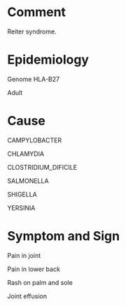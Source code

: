 # Comment

Reiter syndrome.

# Epidemiology

Genome HLA-B27

Adult

# Cause

CAMPYLOBACTER

CHLAMYDIA

CLOSTRIDIUM_DIFICILE

SALMONELLA

SHIGELLA

YERSINIA

# Symptom and Sign

Pain in joint

Pain in lower back

Rash on palm and sole

Joint effusion
